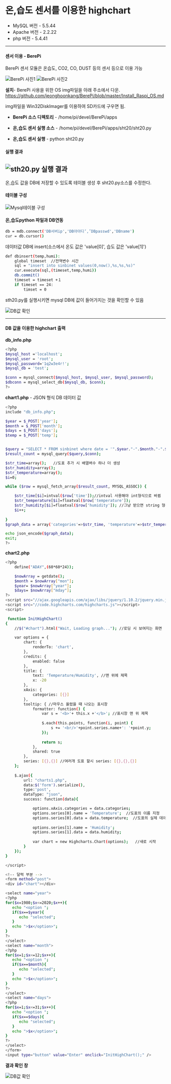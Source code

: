 # 온,습도 센서를 이용한 highchart
- MySQL 버전 - 5.5.44
- Apache 버전 - 2.2.22
- php 버전 - 5.4.41

---

#### 센서 이용 - BerePi
BerePi 센서 모듈은 온습도, CO2, CO, DUST 등의 센서 등으로 이용 가능

![BerePi 사진1](http://postfiles3.naver.net/20150817_130/jiy5520_1439797601447OpzL2_PNG/rasberiPi1.png?type=w3)
![BerePi 사진2](http://postfiles3.naver.net/20150817_258/jiy5520_1439797602115txj5n_JPEG/rasberiPi2.jpg?type=w3)

**설치**-
BerePi 사용을 위한 OS img파일을 아래 주소에서 다운.
<https://github.com/jeonghoonkang/BerePi/blob/master/Install_Raspi_OS.md>

img파일을 Win32DiskImager를 이용하여 SD카드에 구우면 됨.

- **BerePi 소스 디렉토리** - /home/pi/devel/BerePi/apps

- **온,습도 센서 실행 소스** - /home/pi/devel/BerePi/apps/sht20/sht20.py

- **온,습도 센서 실행** - python sht20.py

#### 실행 결과
![sth20.py 실행 결과](http://blogfiles.naver.net/20150817_272/jiy5520_1439799896410Eusem_PNG/result1.png)
---
온,습도 값을 DB에 저장할 수 있도록 테이블 생성 후 sht20.py소스를 수정한다.

#### 테이블 구성
![Mysql테이블 구성](http://postfiles5.naver.net/20150817_212/jiy5520_1439797602682UgFsh_JPEG/result2.jpg?type=w3)

#### 온,습도python 파일과 DB연동
```sh
db = mdb.connect('DB서버ip','DB아아디‘,’DBpasswd','DBname')
cur = db.cursor() 
```
데이터값 DB에 insert(소스에서 온도 값은 'value[0]', 습도 값은 'value[1]')

```sh
def dbinsert(temp,humi):
    global timeset  //전역변수 시간
    sql = "insert into sinbinet values(0,now(),%s,%s,%s)"
    cur.execute(sql,(timeset,temp,humi))
    db.commit()
    timeset = timeset +１
    if timeset == 24:
        timset = 0
```

sth20.py를 실행시키면 mysql DB에 값이 들어가지는 것을 확인할 수 있음

![DB값 확인](http://postfiles16.naver.net/20150817_111/jiy5520_1439797602891mDlSA_JPEG/result3.jpg?type=w3)

---
#### DB 값을 이용한 highchart 출력

**db_info.php**
```sh
<?php
$mysql_host ='localhost';
$mysql_user = 'root';
$mysql_password='1q2w3e4r!';
$mysql_db = 'test';

$conn = mysql_connect($mysql_host, $mysql_user, $mysql_password);
$dbconn = mysql_select_db($mysql_db, $conn);
?>
```
**chart1.php** - JSON 형식 DB 데이터 값
```sh
<?php
include "db_info.php";

$year = $_POST['year'];
$month = $_POST['month'];
$days = $_POST['days'];
$temp = $_POST['temp'];


$query = "SELECT * FROM sinbinet where date = '".$year."-".$month."-".$days."'";
$result_count = mysql_query($query,$conn);

$str_time=array();   //도표 추가 시 배열벼수 하나 더 생성
$str_humidity=array();
$str_temperature=array();
$i=0;

while ($row = mysql_fetch_array($result_count, MYSQL_ASSOC)) {

	$str_time[$i]=intval($row['time']);//intval 사용해야 int형식으로 바뀜
	$str_temperature[$i]=floatval($row['temperature']);
	$str_humidity[$i]=floatval($row['humidity']); //그냥 받으면 string 형식으로 받아짐
	$i++;									
	
}
$graph_data = array('categories'=>$str_time, 'temperature'=>$str_temperature, 'humidity'=>$str_humidity); //도표 추가시 여기도 새 도표 추가

echo json_encode($graph_data);
exit;
?>
```
**chart2.php**
```sh
<?php 
	define("ADAY",(60*60*24)); 

	$nowArray = getdate();  
	$month = $nowArray["mon"];
	$year= $nowArray["year"];
	$days= $nowArray["mday"];
?>
<script src="//ajax.googleapis.com/ajax/libs/jquery/1.10.2/jquery.min.js"></script>
<script src="//code.highcharts.com/highcharts.js"></script>
<script>

 function InitHighChart()
{
	//$("#chart").html("Wait, Loading graph..."); //로딩 시 보여지는 화면

	var options = {
		chart: {
			renderTo: 'chart',
		},
		credits: {
			enabled: false
		},
		title: {
			text: 'Temperature/Humidity', //맨 위에 제목
			x: -20
		},
		xAxis: {
			categories: [{}]
		},
		tooltip: { //마우스 올렸을 때 나오는 표시창
            formatter: function() {
                var s = '<b>'+ this.x +'</b>'; //표시창 맨 위 제목
                
                $.each(this.points, function(i, point) {
                    s += '<br/>'+point.series.name+': '+point.y;
                });
                
                return s;
            },
            shared: true
        },
		series: [{},{}] //여러개 도표 할시 series: [{},{},{}]
	};
	
	$.ajax({
		url: "charts1.php",
		data:$('form').serialize(), 
		type:'post',
		dataType: "json",
		success: function(data){

			options.xAxis.categories = data.categories;
			options.series[0].name = 'Temperature';  //도표의 이름 지정
			options.series[0].data = data.temperature;  //도표의 실제 데이터 지정
			
			options.series[1].name = 'Humidity';  
			options.series[1].data = data.humidity;
			
			var chart = new Highcharts.Chart(options);	 //새로 시작		
		}
	});
}

</script>

<!-- 달력 부분 -->
<form method="post">
<div id="chart"></div>

<select name="year"> 
<?php 
for($x=1980;$x<=2020;$x++){ 
   echo "<option "; 
   if($x==$year){ 
      echo "selected"; 
   } 
   echo ">$x</option>"; 
} 
?> 
</select> 
<select name="month"> 
<?php 
for($x=1;$x<=12;$x++){ 
   echo "<option "; 
   if($x==$month){ 
      echo "selected"; 
   } 
   echo ">$x</option>"; 
} 
?> 
</select> 
<select name="days"> 
<?php 
for($x=1;$x<=31;$x++){ 
   echo "<option "; 
   if($x==$days){ 
      echo "selected"; 
   } 
   echo ">$x</option>"; 
} 
?> 
</select> 
</form>
<input type="button" value="Enter" onclick="InitHighChart();" />
```
**결과 확인 창**

![DB값 확인](http://postfiles16.naver.net/20150817_239/jiy5520_1439797603133ksznJ_JPEG/tempResult.jpg?type=w3)
